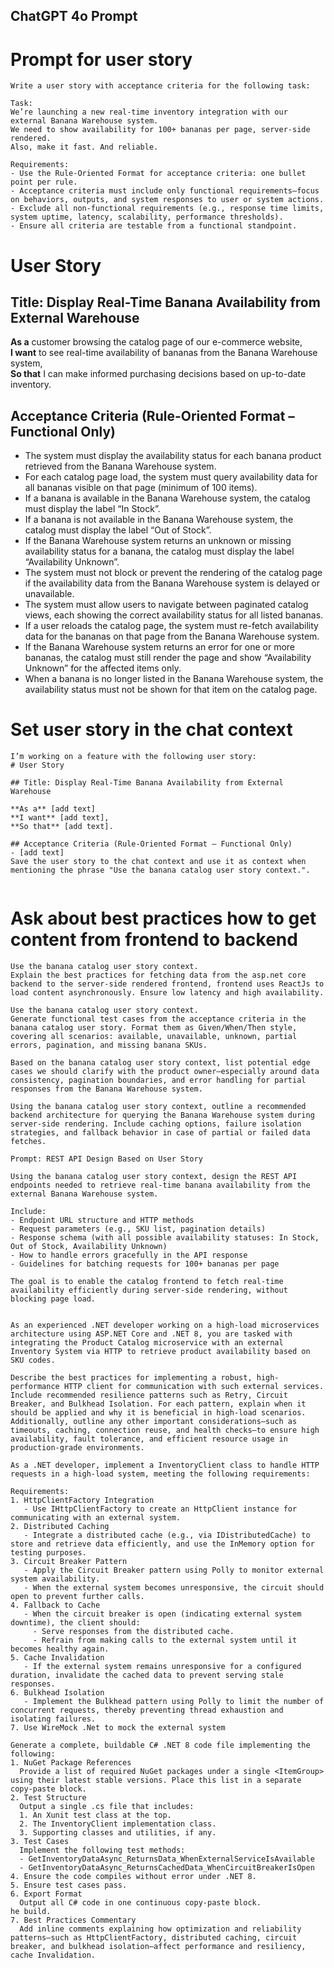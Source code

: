 ## ChatGPT 4o Prompt



# Prompt for user story
```
Write a user story with acceptance criteria for the following task:

Task: 
We’re launching a new real-time inventory integration with our external Banana Warehouse system. 
We need to show availability for 100+ bananas per page, server-side rendered. 
Also, make it fast. And reliable.

Requirements:
- Use the Rule-Oriented Format for acceptance criteria: one bullet point per rule.
- Acceptance criteria must include only functional requirements—focus on behaviors, outputs, and system responses to user or system actions.
- Exclude all non-functional requirements (e.g., response time limits, system uptime, latency, scalability, performance thresholds).
- Ensure all criteria are testable from a functional standpoint.
```

# User Story

## **Title:** Display Real-Time Banana Availability from External Warehouse

**As a** customer browsing the catalog page of our e-commerce website,  
**I want** to see real-time availability of bananas from the Banana Warehouse system,  
**So that** I can make informed purchasing decisions based on up-to-date inventory.

## Acceptance Criteria (Rule-Oriented Format – Functional Only)

- The system must display the availability status for each banana product retrieved from the Banana Warehouse system.
- For each catalog page load, the system must query availability data for all bananas visible on that page (minimum of 100 items).
- If a banana is available in the Banana Warehouse system, the catalog must display the label “In Stock”.
- If a banana is not available in the Banana Warehouse system, the catalog must display the label “Out of Stock”.
- If the Banana Warehouse system returns an unknown or missing availability status for a banana, the catalog must display the label “Availability Unknown”.
- The system must not block or prevent the rendering of the catalog page if the availability data from the Banana Warehouse system is delayed or unavailable.
- The system must allow users to navigate between paginated catalog views, each showing the correct availability status for all listed bananas.
- If a user reloads the catalog page, the system must re-fetch availability data for the bananas on that page from the Banana Warehouse system.
- If the Banana Warehouse system returns an error for one or more bananas, the catalog must still render the page and show “Availability Unknown” for the affected items only.
- When a banana is no longer listed in the Banana Warehouse system, the availability status must not be shown for that item on the catalog page.



# Set user story in the chat context
```
I’m working on a feature with the following user story:
# User Story

## Title: Display Real-Time Banana Availability from External Warehouse

**As a** [add text] 
**I want** [add text],  
**So that** [add text].

## Acceptance Criteria (Rule-Oriented Format – Functional Only)
- [add text]
Save the user story to the chat context and use it as context when mentioning the phrase "Use the banana catalog user story context.".


```

# Ask about best practices how to get content from frontend to backend
```
Use the banana catalog user story context. 
Explain the best practices for fetching data from the asp.net core backend to the server-side rendered frontend, frontend uses ReactJs to load content asynchronously. Ensure low latency and high availability.

Use the banana catalog user story context. 
Generate functional test cases from the acceptance criteria in the banana catalog user story. Format them as Given/When/Then style, covering all scenarios: available, unavailable, unknown, partial errors, pagination, and missing banana SKUs.

Based on the banana catalog user story context, list potential edge cases we should clarify with the product owner—especially around data consistency, pagination boundaries, and error handling for partial responses from the Banana Warehouse system.

Using the banana catalog user story context, outline a recommended backend architecture for querying the Banana Warehouse system during server-side rendering. Include caching options, failure isolation strategies, and fallback behavior in case of partial or failed data fetches.

Prompt: REST API Design Based on User Story

Using the banana catalog user story context, design the REST API endpoints needed to retrieve real-time banana availability from the external Banana Warehouse system.  

Include:
- Endpoint URL structure and HTTP methods  
- Request parameters (e.g., SKU list, pagination details)  
- Response schema (with all possible availability statuses: In Stock, Out of Stock, Availability Unknown)  
- How to handle errors gracefully in the API response  
- Guidelines for batching requests for 100+ bananas per page  

The goal is to enable the catalog frontend to fetch real-time availability efficiently during server-side rendering, without blocking page load.


```

```text
As an experienced .NET developer working on a high-load microservices architecture using ASP.NET Core and .NET 8, you are tasked with integrating the Product Catalog microservice with an external Inventory System via HTTP to retrieve product availability based on SKU codes.

Describe the best practices for implementing a robust, high-performance HTTP client for communication with such external services. Include recommended resilience patterns such as Retry, Circuit Breaker, and Bulkhead Isolation. For each pattern, explain when it should be applied and why it is beneficial in high-load scenarios. Additionally, outline any other important considerations—such as timeouts, caching, connection reuse, and health checks—to ensure high availability, fault tolerance, and efficient resource usage in production-grade environments.
```

```text
As a .NET developer, implement a InventoryClient class to handle HTTP requests in a high-load system, meeting the following requirements:

Requirements:
1. HttpClientFactory Integration
   - Use IHttpClientFactory to create an HttpClient instance for communicating with an external system.
2. Distributed Caching
   - Integrate a distributed cache (e.g., via IDistributedCache) to store and retrieve data efficiently, and use the InMemory option for testing purposes.
3. Circuit Breaker Pattern
   - Apply the Circuit Breaker pattern using Polly to monitor external system availability.
   - When the external system becomes unresponsive, the circuit should open to prevent further calls.
4. Fallback to Cache
   - When the circuit breaker is open (indicating external system downtime), the client should:
     - Serve responses from the distributed cache.
     - Refrain from making calls to the external system until it becomes healthy again.
5. Cache Invalidation
   - If the external system remains unresponsive for a configured duration, invalidate the cached data to prevent serving stale responses.
6. Bulkhead Isolation
   - Implement the Bulkhead pattern using Polly to limit the number of concurrent requests, thereby preventing thread exhaustion and isolating failures.
7. Use WireMock .Net to mock the external system

Generate a complete, buildable C# .NET 8 code file implementing the following:
1. NuGet Package References  
  Provide a list of required NuGet packages under a single <ItemGroup> using their latest stable versions. Place this list in a separate copy-paste block.
2. Test Structure  
  Output a single .cs file that includes:
  1. An Xunit test class at the top.
  2. The InventoryClient implementation class.
  3. Supporting classes and utilities, if any.
3. Test Cases  
  Implement the following test methods:
  - GetInventoryDataAsync_ReturnsData_WhenExternalServiceIsAvailable
  - GetInventoryDataAsync_ReturnsCachedData_WhenCircuitBreakerIsOpen
4. Ensure the code compiles without error under .NET 8.
5. Ensure test cases pass.
6. Export Format  
  Output all C# code in one continuous copy-paste block.
he build.
7. Best Practices Commentary  
  Add inline comments explaining how optimization and reliability patterns—such as HttpClientFactory, distributed caching, circuit breaker, and bulkhead isolation—affect performance and resiliency, cache Invalidation.
```
